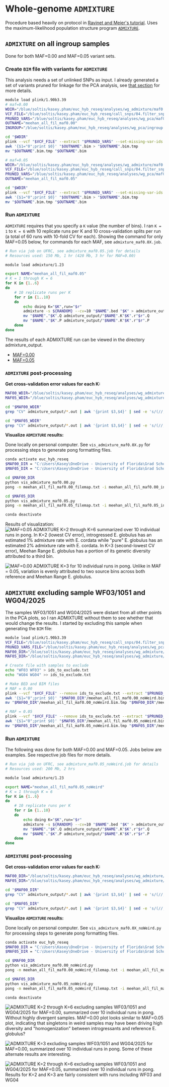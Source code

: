 # Whole-genome `ADMIXTURE`
Procedure based heavily on protocol in [Ravinet and Meier's tutorial](https://speciationgenomics.github.io/ADMIXTURE/).
Uses the maximum-likelihood population structure program [`ADMIXTURE`](http://dalexander.github.io/admixture/).

## `ADMIXTURE` on all ingroup samples

Done for both MAF=0.00 and MAF=0.05 variant sets.

### Create `BIM` file with variants for `ADMIXTURE`
This analysis needs a set of unlinked SNPs as input. I already generated a set of variants pruned for linkage for the PCA analysis, see [that section](https://github.com/kaseykhanhpham/eucalyptus-hybrid-resequencing/tree/main/05.analyses/PCA#prune-linked-snps) for more details.

```bash
module load plink/1.90b3.39
# maf=0.00
WDIR="/blue/soltis/kasey.pham/euc_hyb_reseq/analyses/wg_admixture/maf0.00"
VCF_FILE="/blue/soltis/kasey.pham/euc_hyb_reseq/call_snps/04.filter_snps/maf0.00/meehan_all_fil_maf0.00_snps.vcf"
PRUNED_VARS="/blue/soltis/kasey.pham/euc_hyb_reseq/analyses/wg_pca/maf0.00/all_maf0.00.prune.in"
OUTNAME="meehan_all_fil_maf0.00"
INGROUP="/blue/soltis/kasey.pham/euc_hyb_reseq/analyses/wg_pca/ingroup.fam"

cd "$WDIR"
plink --vcf "$VCF_FILE" --extract "$PRUNED_VARS" --set-missing-var-ids @:# --allow-extra-chr --vcf-half-call m --keep "$INGROUP" --make-bed --out "$OUTNAME"
awk '{$1="0";print $0}' "$OUTNAME".bim > "$OUTNAME".bim.tmp
mv "$OUTNAME".bim.tmp "$OUTNAME".bim

# maf=0.05
WDIR="/blue/soltis/kasey.pham/euc_hyb_reseq/analyses/wg_admixture/maf0.05"
VCF_FILE="/blue/soltis/kasey.pham/euc_hyb_reseq/call_snps/04.filter_snps/maf0.05/meehan_all_fil_maf0.05_snps.vcf"
PRUNED_VARS="/blue/soltis/kasey.pham/euc_hyb_reseq/analyses/wg_pca/maf0.05/all_maf0.05.prune.in"
OUTNAME="meehan_all_fil_maf0.05"

cd "$WDIR"
plink --vcf "$VCF_FILE" --extract "$PRUNED_VARS" --set-missing-var-ids @:# --allow-extra-chr --vcf-half-call m --keep "$INGROUP" --make-bed --out "$OUTNAME"
awk '{$1="0";print $0}' "$OUTNAME".bim > "$OUTNAME".bim.tmp
mv "$OUTNAME".bim.tmp "$OUTNAME".bim
```

### Run `ADMIXTURE`
`ADMIXTURE` requires that you specify a `K` value (the number of bins). I ran `K = 1` to `K = 6` with 10 replicate runs per K and 10 cross-validation splits per run (a total of 60 runs with 10-fold CV for each). Showing the command for only MAF=0.05 below, for commands for each MAF, see `admixture_maf0.0X.job`.

```bash
# Run via job on UFRC, see admixture_maf0.05.job for details
# Resources used: 150 Mb, 1 hr (420 Mb, 3 hr for MAF=0.00)

module load admixture/1.23

export NAME="meehan_all_fil_maf0.05"
# K = 1 through K = 6
for K in {1..6}
do
    # 10 replicate runs per K
    for r in {1..10}
    do
        echo doing K="$K",run="$r"
        admixture -s ${RANDOM} --cv=10 "$NAME".bed "$K" > admixture_output/log.K"$K".r"$r".out
        mv "$NAME"."$K".Q admixture_output/"$NAME".K"$K".r"$r".Q
        mv "$NAME"."$K".P admixture_output/"$NAME".K"$K".r"$r".P
    done
done
```
The results of each ADMIXTURE run can be viewed in the directory admixture_output.
* [MAF=0.00](https://github.com/kaseykhanhpham/eucalyptus-hybrid-resequencing/blob/main/05.analyses/wg_ADMIXTURE/maf0.00/admixture_output)
* [MAF=0.05](https://github.com/kaseykhanhpham/eucalyptus-hybrid-resequencing/blob/main/05.analyses/wg_ADMIXTURE/maf0.05/admixture_output)

### `ADMIXTURE` post-processing

**Get cross-validation error values for each K:**
```bash
MAF00_WDIR="/blue/soltis/kasey.pham/euc_hyb_reseq/analyses/wg_admixture/maf0.00"
MAF05_WDIR="/blue/soltis/kasey.pham/euc_hyb_reseq/analyses/wg_admixture/maf0.05"

cd "$MAF00_WDIR" 
grep "CV" admixture_output/*.out | awk '{print $3,$4}' | sed -e 's/(//;s/)//;s/://;s/K=//' >  meehan_all_fil_maf0.00.cv.error

cd "$MAF05_WDIR" 
grep "CV" admixture_output/*.out | awk '{print $3,$4}' | sed -e 's/(//;s/)//;s/://;s/K=//' >  meehan_all_fil_maf0.05.cv.error
```

**Visualize `ADMIXTURE` results:**

Done locally on personal computer. See `vis_admixture_maf0.0X.py` for processing steps to generate pong formatting files.

```bash
conda activate euc_hyb_reseq
$MAF00_DIR = "C:\Users\Kasey\OneDrive - University of Florida\Grad School Documents\Projects\eucalyptus-hybrid-resequencing\05.analyses\wg_ADMIXTURE\maf0.00"
$MAF05_DIR = "C:\Users\Kasey\OneDrive - University of Florida\Grad School Documents\Projects\eucalyptus-hybrid-resequencing\05.analyses\wg_ADMIXTURE\maf0.05"

cd $MAF00_DIR
python vis_admixture_maf0.00.py
pong -m meehan_all_fil_maf0.00_filemap.txt -i meehan_all_fil_maf0.00_ind2pop.txt -n meehan_all_fil_maf0.00_poporder.txt -l meehan_all_fil_maf0.00_colors.txt

cd $MAF05_DIR
python vis_admixture_maf0.05.py
pong -m meehan_all_fil_maf0.05_filemap.txt -i meehan_all_fil_maf0.05_ind2pop.txt -n meehan_all_fil_maf0.05_poporder.txt -l meehan_all_fil_maf0.05_colors.txt

conda deactivate
```

Results of visualization:
![MAF=0.05 ADMIXTURE K=2 through K=6 summarized over 10 individual runs in pong. In K=2 (lowest CV error), introgressed _E. globulus_ has an estimated 1% admixture rate with _E. cordata_ while "pure" _E. globulus_ has an estimated 2% admixture rate with _E. cordata_. In K=3 (second-lowest CV error), Meehan Range _E. globulus_ has a portion of its genetic diversity attributed to a third bin.](https://github.com/kaseykhanhpham/eucalyptus-hybrid-resequencing/blob/main/05.analyses/wg_ADMIXTURE/maf0.05/meehan_all_fil_maf0.05_ADMIXTURE.png "ADMIXTURE K=2 through K=6")

![MAF=0.00 ADMIXTURE K=3 for 10 individual runs in pong. Unlike in MAF = 0.05, variation is evenly attributed to two source bins across both reference and Meehan Range _E. globulus_.](https://github.com/kaseykhanhpham/eucalyptus-hybrid-resequencing/blob/main/05.analyses/wg_ADMIXTURE/maf0.05/meehan_all_fil_maf0.00_ADMIXTURE.png "ADMIXTURE K=2 through K=6")

## `ADMIXTURE` excluding sample WF03/1051 and WG04/2025
The samples WF03/1051 and WG04/2025 were distant from all other points in the PCA plots, so I ran ADMIXTURE without them to see whether that would change the results. I started by excluding this sample when generating the `BIM` file:

```bash
module load plink/1.90b3.39
VCF_FILE="/blue/soltis/kasey.pham/euc_hyb_reseq/call_snps/04.filter_snps/maf0.05/meehan_all_fil_maf0.05_snps.vcf"
PRUNED_VARS_FILE="/blue/soltis/kasey.pham/euc_hyb_reseq/analyses/wg_pca/maf0.05/all_maf0.05.prune.in"
MAF00_DIR="/blue/soltis/kasey.pham/euc_hyb_reseq/analyses/wg_admixture/weird_sample_check/maf0.00"
MAF05_DIR="/blue/soltis/kasey.pham/euc_hyb_reseq/analyses/wg_admixture/weird_sample_check/maf0.05"

# Create file with samples to exclude
echo "WF03 WF03" > ids_to_exclude.txt
echo "WG04 WG04" >> ids_to_exclude.txt

# Make BED and BIM files
# MAF = 0.00
plink --vcf "$VCF_FILE" --remove ids_to_exclude.txt --extract "$PRUNED_VARS_FILE" --set-missing-var-ids @:# --allow-extra-chr --vcf-half-call m --make-bed --out "$MAF00_DIR"/meehan_all_fil_maf0.00_noWeird
awk '{$1="0";print $0}' "$MAF00_DIR"/meehan_all_fil_maf0.00_noWeird.bim > "$MAF00_DIR"/meehan_all_fil_maf0.00_noWeird.bim.tmp
mv "$MAF00_DIR"/meehan_all_fil_maf0.00_noWeird.bim.tmp "$MAF00_DIR"/meehan_all_fil_maf0.00_noWeird.bim

# MAF = 0.05
plink --vcf "$VCF_FILE" --remove ids_to_exclude.txt --extract "$PRUNED_VARS_FILE" --set-missing-var-ids @:# --allow-extra-chr --vcf-half-call m --make-bed --out "$MAF05_DIR"/meehan_all_fil_maf0.05_noWeird
awk '{$1="0";print $0}' "$MAF05_DIR"/meehan_all_fil_maf0.05_noWeird.bim > "$MAF05_DIR"/meehan_all_fil_maf0.05_noWeird.bim.tmp
mv "$MAF05_DIR"/meehan_all_fil_maf0.05_noWeird.bim.tmp "$MAF05_DIR"/meehan_all_fil_maf0.05_noWeird.bim
```

### Run `ADMIXTURE`

The following was done for both MAF=0.00 and MAF=0.05. Jobs below are examples. See respective job files for more details.

```bash
# Run via job on UFRC, see admixture_maf0.05_noWeird.job for details
# Resources used: 200 Mb, 2 hrs

module load admixture/1.23

export NAME="meehan_all_fil_maf0.05_noWeird"
# K = 1 through K = 6
for K in {1..6}
do
    # 10 replicate runs per K
    for r in {1..10}
    do
        echo doing K="$K",run="$r"
        admixture -s ${RANDOM} --cv=10 "$NAME".bed "$K" > admixture_output/log.K"$K".r"$r".out
        mv "$NAME"."$K".Q admixture_output/"$NAME".K"$K".r"$r".Q
        mv "$NAME"."$K".P admixture_output/"$NAME".K"$K".r"$r".P
    done
done
```

### `ADMIXTURE` post-processing

**Get cross-validation error values for each K:**
```bash
MAF00_DIR="/blue/soltis/kasey.pham/euc_hyb_reseq/analyses/wg_admixture/weird_sample_check/maf0.00"
MAF05_DIR="/blue/soltis/kasey.pham/euc_hyb_reseq/analyses/wg_admixture/weird_sample_check/maf0.05"

cd "$MAF00_DIR" 
grep "CV" admixture_output/*.out | awk '{print $3,$4}' | sed -e 's/(//;s/)//;s/://;s/K=//' > meehan_all_fil_maf0.00_noWeird.cv.error

cd "$MAF05_DIR" 
grep "CV" admixture_output/*.out | awk '{print $3,$4}' | sed -e 's/(//;s/)//;s/://;s/K=//' > meehan_all_fil_maf0.05_noWeird.cv.error
```

**Visualize `ADMIXTURE` results:**

Done locally on personal computer. See `vis_admixture_maf0.0X_noWeird.py` for processing steps to generate pong formatting files.

```bash
conda activate euc_hyb_reseq
$MAF00_DIR = "C:\Users\Kasey\OneDrive - University of Florida\Grad School Documents\Projects\eucalyptus-hybrid-resequencing\05.analyses\wg_ADMIXTURE\weird_sample_check\maf0.00"
$MAF05_DIR = "C:\Users\Kasey\OneDrive - University of Florida\Grad School Documents\Projects\eucalyptus-hybrid-resequencing\05.analyses\wg_ADMIXTURE\weird_sample_check\maf0.05"

cd $MAF00_DIR
python vis_admixture_maf0.00_noWeird.py
pong -m meehan_all_fil_maf0.00_noWeird_filemap.txt -i meehan_all_fil_maf0.00_noWeird_ind2pop.txt -n meehan_all_fil_maf0.00_noWeird_poporder.txt -l meehan_all_fil_maf0.00_noWeird_colors.txt

cd $MAF05_DIR
python vis_admixture_maf0.05_noWeird.py
pong -m meehan_all_fil_maf0.05_noWeird_filemap.txt -i meehan_all_fil_maf0.05_noWeird_ind2pop.txt -n meehan_all_fil_maf0.05_noWeird_poporder.txt -l meehan_all_fil_maf0.05_noWeird_colors.txt

conda deactivate
```
![ADMIXTURE K=2 through K=6 excluding samples WF03/1051 and WG04/2025 for MAF=0.00, summarized over 10 individual runs in pong. Without highly divergent samples. MAF=0.00 plot looks similar to MAF=0.05 plot, indicating that singletons in weird samples may have been driving high diversity and "homogenization" between introgressants and reference _E. globulus_?](https://github.com/kaseykhanhpham/eucalyptus-hybrid-resequencing/blob/main/05.analyses/wg_ADMIXTURE/weird_sample_check/maf0.00/meehan_all_fil_maf0.00_noWeird.png "ADMIXTURE K=2 through K=6 MAF=0.00 without weird samples")

![ADMIXTURE K=3 excluding samples WF03/1051 and WG04/2025 for MAF=0.00, summarized over 10 individual runs in pong. Some of these alternate results are interesting.](https://github.com/kaseykhanhpham/eucalyptus-hybrid-resequencing/blob/main/05.analyses/wg_ADMIXTURE/weird_sample_check/maf0.00/meehan_all_fil_maf0.00_noWeird_K3.png "ADMIXTURE K=3 MAF=0.00 without weird samples")

![ADMIXTURE K=2 through K=6 excluding samples WF03/1051 and WG04/2025 for MAF=0.05, summarized over 10 individual runs in pong. Results for K=2 and K=3 are fairly consistent with runs including WF03 and WG04](https://github.com/kaseykhanhpham/eucalyptus-hybrid-resequencing/blob/main/05.analyses/wg_ADMIXTURE/weird_sample_check/maf0.05/meehan_all_fil_maf0.05_noWeird.png "ADMIXTURE K=2 through K=6 MAF=0.05 without weird samples")
